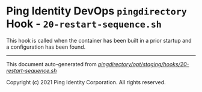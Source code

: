 
# Ping Identity DevOps `pingdirectory` Hook - `20-restart-sequence.sh`
 This hook is called when the container has been built in a prior startup
 and a configuration has been found.

---
This document auto-generated from _[pingdirectory/opt/staging/hooks/20-restart-sequence.sh](https://github.com/pingidentity/pingidentity-docker-builds/blob/master/pingdirectory/opt/staging/hooks/20-restart-sequence.sh)_

Copyright (c) 2021 Ping Identity Corporation. All rights reserved.
